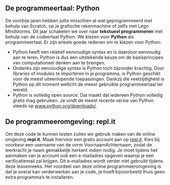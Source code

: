 ## De programmeertaal: Python

De voorbije jaren hebben jullie misschien al wat geprogrammeerd met behulp van Scratch, op je grafische rekenmachine of zelfs met Lego Mindstorms. Dit jaar schakelen we over naar **tekstueel programmeren** met behulp van de codeertaal Python. We kiezen voor **Python** als programmeertaal. Er zijn enkele goede redenen om te kiezen voor Python:

* Python heeft een relatief eenvoudige syntax en is daardoor eenvoudig aan te leren. Python is dus een uitstekende keuze om de basisprincipes van computationeel denken aan te brengen.
* Ondanks zijn eenvoudige syntax is Python toch bijzonder krachtig. Door libraries of modules te importeren in je programma, is Python geschikt voor de meest uiteenlopende toepassingen. Dankzij die veelzijdigheid is Python op dit moment wellicht de meest gebruikte programmeertaal ter wereld.
* Python is volledig open source. Dat maakt dat iedereen Python volledig gratis mag gebruiken. Je vindt de meest recente versie van Python steeds op <a href="https://www.python.org/downloads/>www.python.org/downloads/">www.python.org/downloads/</a>.

## De programmeeromgeving: repl.it

Om deze code te kunnen testen zullen we gebruik maken van de online omgeving **repl.it**. Maak hiervoor een gratis account aan op <a href="https://replit.com/">repl.it</a>. Kies bij voorkeur een username van de vorm VoornaamAchternaam, zodat de leerkracht je naam gemakkelijk herkent indien nodig. Je moet tijdens het aanmaken van je account ook een e-mailadres opgeven waarop je een verificatiemail zal krijgen. Dit e-mailadres wordt verder niet gebruikt tijdens deze lessenreeks. Het voordeel van deze online programmeeromgeving is dat je overal kan verderwerken aan je code, je hoeft bijvoorbeeld thuis geen extra programma’s te installeren.
